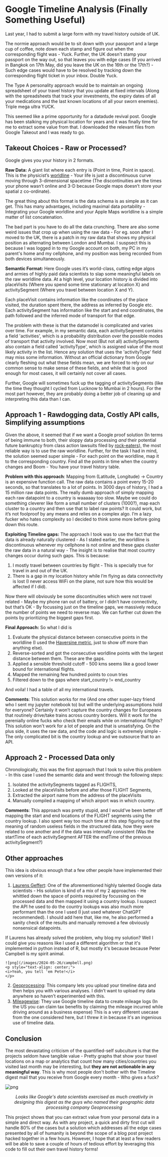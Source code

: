 # Google Timeline Analysis (Finally Something Useful)

Last year, I had to submit a large form with my travel history outside of UK. 

The normie approach would be to sit down with your passport and a large cup of coffee, note down each stamp and figure out when the corresponding flight was - Yuck. Further, the UK doesn't stamp your passport on the way out, so that leaves you with edge cases (If you arrived in Bangkok on 17th May, did you leave the UK on the 16th or the 17th?) - Such edge cases would have to be resolved by tracking down the corresponding flight ticket in your inbox. Double Yuck.

The Type A personality approach would be to maintain an ongoing spreadsheet of your travel history that you update at fixed intervals (Along with the spreadsheets that track your investments, the expiry dates of all your medications and the last known locations of all your sworn enemies). Triple mega ultra YUCK.

This seemed like a prime opportunity for a datadude revival post. Google has been stalking my physical location for years and it was finally time for me to extract some value from that. I downloaded the relevant files from Google Takeout and I was ready to go. 

## Takeout Choices - Raw or Processed?

Google gives you your history in 2 formats. 

**Raw Data:** A giant list where each entry is (Point in time, Point in space). This is the physicist’s [worldline](https://en.wikipedia.org/wiki/World_line) - Your life is just a discontinuous curve moving through 3-dimensional spacetime (The discontinuities are the times your phone wasn’t online and 3-D because Google maps doesn’t store your spatial z co-ordinate). 

The great thing about this format is the data schema is as simple as it can get. This has many advantages, including maximal data portability - Integrating your Google worldline and your Apple Maps worldline is a simple matter of list concatenation. 

The bad part is you have to do all the data crunching. There are also some weird issues that crop up when using the raw data - For eg. soon after I moved to the UK, there is a patch in my raw data that shows my physical position as alternating between London and Mumbai. I suspsect this is because I was logged in to my Google account on both, my PC in my parent's home and my cellphone, and my position was being recorded from both devices simultaneously. 

**Semantic Format:** Here Google uses it’s world-class, cutting edge algos and armies of highly paid data scientists to slap some meaningful labels on the raw worldline data. At a high level, your location history is divided into placeVisits (Where you spend some time stationary at location X) and activitySegment (Where you travel between location X and Y). 

Each placeVisit contains information like the coordinates of the place visited, the duration spent there, the address as inferred by Google etc. Each activitySegment has information like the start and end coordinates, the path followed and the inferred mode of transport for that edge. 

The problem with these is that the datamodel is complicated and varies over time. For example, in my semantic data, each activitySegment contains a field 'activities', which is a probability distribution over the possible modes of transport that activity involved. Now most (But not all) activitySegments also contain a field called 'activityType', which is assigned value of the most likely activity in the list. Hence any solution that uses the 'activityType' field may miss some information. Without an official dictionary from Google clearly fleshing out what these fields mean, we are forced to rely on our common sense to make sense of these fields, and while that is good enough for most cases, it will certainly not cover all cases. 

Further, Google will sometimes fuck up the tagging of activitySegments (like the time they thought I cycled from Lucknow to Mumbai in 2 hours). For the most part however, they are probably doing a better job of cleaning up and interpreting this data than I can.

## Approach 1 - Rawdogging data, Costly API calls, Simplifying assumptions

Given the above, it seemed that if we want a Google proof solution (In terms of being immune to both, their sloppy data processing _and_ their potential future bankruptcy from class action lawsuits filed by [rock-eaters](https://www.reddit.com/r/google/comments/1cziil6/a_rock_a_day_keeps_the_doctor_away/)), the most reliable way is to use the raw worldline. Further, for the task I had in mind, the solution seemed super simple - For each point on the worldline, map it to the corresponding country. Find all the points in time when the country changes and Boom - You have your travel history table. 

**Problem with this approach**: Mapping from (Latitude, Longitude) → Country is an expensive function call. The raw data contains a point every 15-20 seconds, so that translates to a lot of points.  In 3000 days of history, I had a 15 million raw data points. The really dumb approach of simply mapping each raw datapoint to a country is waaaaay too slow. Maybe we could do something cleverer like form a small number of clusters (1000?), map each cluster to a country and then use that to label raw points? It could work, but it’s not foolproof by any means and relies on a complex algo. I’m a lazy fucker who hates complexity so I decided to think some more before going down this route.

**Exploiting Timeline gaps:** The approach I took was to use the fact that the data is already naturally clustered - As I stated earlier, the worldline is discontinuous whenever my cellphone is not online and these gaps cluster the raw data in a natural way - The insight is to realise that most country changes occur during such gaps. This is because:

1. I mostly travel between countries by flight - This is specially true for travel in and out of the UK.
2. There is a gap in my location history while I’m flying as data connectivity is lost (I never access WiFi on the plane, not sure how this would be affected if I did).

Now there will obviously be some discontinuities which were not travel related - Maybe my phone ran out of battery, or I didn’t have connectivity, but that’s OK - By focussing just on the timeline gaps, we massively reduce the number of points we need to reverse map. We can further cut down the points by prioritizing the biggest gaps first.

**Final Approach:** So what I did is 
1. Evaluate the physical distance between consecutive points in the worldline (I used the [Haversine metric](https://en.wikipedia.org/wiki/Haversine_formula), just to show off more than anything else). 
2. Reverse-sorted and got the consecutive worldline points with the largest distance between them. These are the gaps.  
3. Applied a sensible threshold cutoff - 500 kms seems like a good lower bound for international flights. 
4. Mapped the remaining few hundred points to coun
tries
5. Filtered down to the gaps where start_country != end_country 

And voila! I had a table of all my international travels.

**Comments**: This solution works for me (And one other super-lazy friend who I sent my jupyter notebook to) but will the underlying assumptions hold for everyone? Certainly it won’t capture the country changes for Europeans that routinely drive/take trains across country borders. Will it work for the perenially online fucks who check their emails while on international flights? This solution won't work for a lot of people and that is unsatisfying. On the plus side, it uses the raw data, and the code and logic is extremely simple - The only complicated bit is the country lookup and we outsource that to an API.

## Approach 2 - Processed Data only 

Chronologically, this was the first approach that I took to solve this problem - In this case I used the semantic data and went through the following steps: 

1. Isolated the activitySegments tagged as FLIGHTS, 
2. Looked at the placeVisits before and after those FLIGHT Segments, 
3. Extracted the airport name from the address of the placeVisits
4. Manually compiled a mapping of which airport was in which country.

**Comments**: This approach was pretty stupid, and I would’ve been better off mapping the start and end locations of the FLIGHT segments using the country lookup. I also spent way too much time at this step figuring out the meaning of random useless fields in the structured data, how they were related to one another and if the data was internally consistent (Was the startTime of each activitySegment AFTER the endTime of the previous activitySegment?)

## Other approaches

This idea is obvious enough that a few other people have implemented their own versions of it:

1. [Laurens Geffert](https://janlauge.github.io/2021/google_timeline_travel_history/): One of the aforementioned highly talented Google data scientists - His solution is kind of a mix of my 2 approaches - He whittled down the space of points required by focussing on the processed data and then mapped it using a country lookup. I suspect the API he used to do the country lookups was also much more performant than the one I used (I just used whatever ChatGPT recommended). I should add here that, like me, he also performed a sanity check of the results and manually removed a few obviously nonsensical datapoints. 

If Laurens has already solved the problem, why blog my solution?  Well I could give you reasons like I used a different algorithm or that it's implemented in python instead of R, but mostly it's because because Peter Campbell is my spirit animal. 

	![png](/images/2024-05-26/campbell.png)
	<p style="text-align: center;">
	<i>Yeah, you tell 'em Pete!</i>
	</p>
2. [Geoprocessing](https://geoprocessing.online/): This company lets you upload your timeline data and then helps you with various analyses. I didn’t want to upload my data anywhere so haven’t experimented with this.
3. [Mileagewise](https://www.mileagewise.com/): They use Google timeline data to create mileage logs (In the US you can claim tax benefits by claiming the mileage incurred while driving around as a business expense) This is a very different usecase from the one considered here, but I threw it in because it's an ingenious use of timeline data.

## Conclusion

The most devastating criticism of the quantified-self subculture is that the projects seldom have tangible value - Pretty graphs that show your travel locations on a map or analytics that count how many cities/countries you visited last month may be interesting, but **they are not actionable in any meaningful way**. This is why most people don't bother with the Timeline digest mail that you receive from Google every month - Who gives a fuck?

![png](/images/2024-05-26/timeline_digest.PNG)

<p style="text-align: center;">
<i>Looks like Google's data scientists exercised as much creativity in designing this digest as the guys who named their geographic data processing company Geoprocessing</i>
</p>

This project shows that you can extract value from your personal data in a simple and direct way. As with any project, a quick and dirty first cut will handle 80% of the cases  but a solution which addresses all the edge cases presented by all of humanity is beyond the scope of a blog post project hacked together in a few hours. However, I hope that at least a few readers will be able to save a couple of hours of tedious effort by leveraging this code to fill out their own travel history forms!


